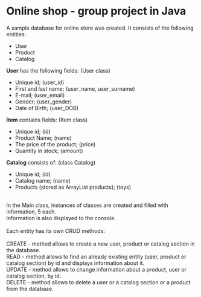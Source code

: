 # Online shop - group project in Java

A sample database for online store was created. It consists of the following entities: <br>
- User <br>
- Product <br>
- Catalog <br>

<b>User</b> has the following fields: (User class) <br>
- Unique id; (user_id) <br>
- First and last name; (user_name, user_surname) <br>
- E-mail; (user_email) <br>
- Gender; (user_gender) <br>
- Date of Birth; (user_DOB) <br>

<b>Item</b> contains fields: (Item class)<br>
- Unique id; (id) <br>
- Product Name; (name) <br>
- The price of the product; (price) <br>
- Quantity in stock; (amount) <br>

<b>Catalog</b> consists of: (class Catalog) <br>
- Unique id; (id) <br>
- Catalog name; (name) <br>
- Products (stored as ArrayList<Product> products); (toys) <br>
<br>
In the Main class, instances of classes are created and filled with information, 5 each. <br>
Information is also displayed to the console. <br>
<br>
Each entity has its own CRUD methods: <br>
<br>
CREATE - method allows to create a new user, product or catalog section in the database. <br>
READ - method allows to find an already existing entity (user, product or catalog section) by id and displays information about it. <br>
UPDATE - method allows to change information about a product, user or catalog section, by id. <br>
DELETE - method allows to delete a user or a catalog section or a product from the database. <br>
<br>
